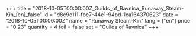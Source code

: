 +++
title = "2018-10-05T00:00:00Z_Guilds_of_Ravnica_Runaway_Steam-Kin_[en]_false"
id = "d8c9c111-fbc7-44e1-94bd-1ca164370623"
date = "2018-10-05T00:00:00Z"
name = "Runaway Steam-Kin"
lang = ["en"]
price = "0.23"
quantity = 4
foil = false
set = "Guilds of Ravnica"
+++
